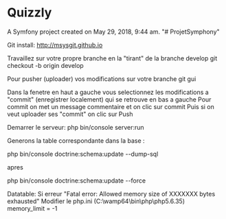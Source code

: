 Quizzly
=======

A Symfony project created on May 29, 2018, 9:44 am.
"# ProjetSymphony" 

Git install:
http://msysgit.github.io

Travaillez sur votre propre branche en la "tirant" de la branche develop
git checkout -b origin develop

Pour pusher (uploader) vos modifications sur votre branche
git gui

Dans la fenetre en haut a gauche vous selectionnez les modifications a "commit" (enregistrer localement) qui se retrouve en bas a gauche
Pour commit on met un message commentaire et on clic sur commit
Puis si on veut uploader ses "commit" on clic sur Push


Demarrer le serveur:
php bin/console server:run


Generons la table correspondante dans la base :

php bin/console doctrine:schema:update --dump-sql

apres

php bin/console doctrine:schema:update --force



Datatable:
Si erreur "Fatal error: Allowed memory size of XXXXXXX bytes exhausted"
Modifier le php.ini (C:\wamp64\bin\php\php5.6.35)
memory_limit = -1